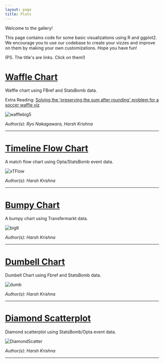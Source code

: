 ```yaml
---
layout: page 
title: Plots
---
```


Welcome to the gallery! 

This page contains code for some basic visualizations using R and ggplot2. We encourage you to use our codebase to create your vizzes and improve on them by making your own customizations. Hope you have fun!   

(PS. The title's are links. Click on them!)

# [Waffle Chart](https://github.com/ggshakeR/ggshakeR.github.io/blob/main/gallery/plots/Waffle.R)

Waffle chart using FBref and StatsBomb data.

Extra Reading: [Solving the 'preserving the sum after rounding' problem for a soccer waffle viz](https://ryo-n7.github.io/2022-01-14-preserve-sum-rounding-soccer-viz/) 

![wafflebig5](https://user-images.githubusercontent.com/102229035/162952654-19aa0d8e-1692-4ac7-a64e-66250bdfe64d.png)

*Author(s): Ryo Nakagawara, Harsh Krishna*

--------------------------------------------------------------------------------------------------------------------------------------------------------------------

# [Timeline Flow Chart](https://github.com/ggshakeR/ggshakeR.github.io/blob/main/gallery/plots/Timeline%20Flow.R)

A match flow chart using Opta/StatsBomb event data. 

![xTFlow](https://user-images.githubusercontent.com/102229035/164221598-b1103e48-61b9-4f9e-b032-22e53e171112.png)

*Author(s): Harsh Krishna*

--------------------------------------------------------------------------------------------------------------------------------------------------------------------

# [Bumpy Chart](https://github.com/ggshakeR/ggshakeR.github.io/blob/main/gallery/plots/Bumpy.R)

A bumpy chart using Transfermarkt data.

![big6](https://user-images.githubusercontent.com/102229035/160268180-87ed9f7b-a600-4cfb-94d6-4d34a59ed463.png)

*Author(s): Harsh Krishna* 

--------------------------------------------------------------------------------------------------------------------------------------------------------------------

# [Dumbell Chart](https://github.com/ggshakeR/ggshakeR.github.io/blob/main/gallery/plots/Dumbell.R)

Dumbell Chart using Fbref and StatsBomb data. 

![dumb](https://user-images.githubusercontent.com/102229035/163174259-809c5a45-6c96-4198-980c-b3803e078870.png)

*Author(s): Harsh Krishna*

--------------------------------------------------------------------------------------------------------------------------------------------------------------------

# [Diamond Scatterplot](https://github.com/ggshakeR/ggshakeR.github.io/blob/main/gallery/plots/Diamond%20Scatter.R)

Diamond scatterplot using StatsBomb/Opta event data. 

![DiamondScatter](https://user-images.githubusercontent.com/87293901/176892420-9cbca38f-b44a-48d3-98c2-771d54b7edac.png)

*Author(s): Harsh Krishna*

--------------------------------------------------------------------------------------------------------------------------------------------------------------------
